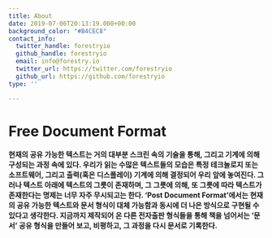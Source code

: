 ```yaml
---
title: About
date: 2019-07-06T20:13:19.000+00:00
background_color: "#B4CEC8"
contact_info:
  twitter_handle: forestryio
  github_handle: forestryio
  email: info@forestry.io
  twitter_url: https://twitter.com/forestryio
  github_url: https://github.com/forestryio
type: ''

---
```

# Free Document Format

**현재의 공유 가능한 텍스트는 거의 대부분 스크린 속의 기술을 통해, 그리고 기계에 의해 구성되는 과정 속에 있다. 우리가 읽는 수많은 텍스트들의 모습은 특정 테크놀로지 또는 소프트웨어, 그리고 출력(혹은 디스플레이) 기계에 의해 결정되어 우리 앞에 놓여진다. 그러나 텍스트 아래에 텍스트의 그릇이 존재하며, 그 그릇에 의해, 또 그릇에 따라 텍스트가 존재한다는 명제는 너무 자주 무시되고는 한다. ‘Post Document Format’에서는 현재의 공유 가능한 텍스트와 문서 형식이 대체 가능함과 동시에 더 나은 방식으로 구현될 수 있다고 생각한다. 지금까지 제작되어 온 다른 전자출판 형식들을 통해 책을 넘어서는 ‘문서’ 공유 형식을 만들어 보고, 비평하고, 그 과정을 다시 문서로 기록한다.**